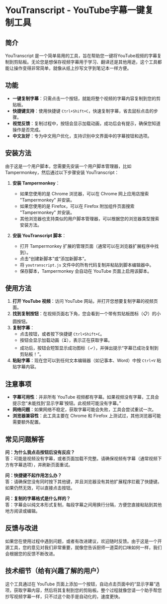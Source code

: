 # YouTranscript - YouTube字幕一键复制工具

## 简介

YouTranscript 是一个简单易用的工具，旨在帮助您一键将YouTube视频的字幕复制到剪贴板。无论您是想保存视频字幕用于学习、翻译还是其他用途，这个工具都能让操作变得非常简单，就像从纸上抄写文字到笔记本一样方便。

## 功能

- **一键复制字幕**：只需点击一个按钮，就能将整个视频的字幕内容复制到您的剪贴板。
- **快捷键支持**：使用快捷键 `Ctrl+Shift+C`，快速复制字幕，省去鼠标点击的步骤。
- **视觉反馈**：复制过程中，按钮会显示加载动画，成功后会有提示，确保您知道操作是否完成。
- **中文友好**：专为中文用户优化，支持识别中文界面中的字幕按钮和选项。

## 安装方法

由于这是一个用户脚本，您需要先安装一个用户脚本管理器，比如 Tampermonkey，然后通过以下步骤安装 YouTranscript：

1. **安装 Tampermonkey**：
   - 如果您使用的是 Chrome 浏览器，可以在 Chrome 网上应用店搜索 "Tampermonkey" 并安装。
   - 如果您使用的是 Firefox，可以在 Firefox 附加组件页面搜索 "Tampermonkey" 并安装。
   - 其他浏览器也支持类似的用户脚本管理器，可以根据您的浏览器类型搜索安装方法。

2. **安装 YouTranscript 脚本**：
   - 打开 Tampermonkey 扩展的管理页面（通常可以在浏览器扩展程序中找到）。
   - 点击“创建新脚本”或“添加新脚本”。
   - 将 `youtranscript.js` 文件中的所有代码复制并粘贴到脚本编辑器中。
   - 保存脚本，Tampermonkey 会自动在 YouTube 页面上启用该脚本。

## 使用方法

1. **打开 YouTube 视频**：访问 YouTube 网站，并打开您想要复制字幕的视频页面。
2. **找到复制按钮**：在视频页面右下角，您会看到一个带有剪贴板图标（📋）的小圆按钮。
3. **复制字幕**：
   - 点击按钮，或者按下快捷键 `Ctrl+Shift+C`。
   - 按钮会显示加载动画（⏳），表示正在获取字幕。
   - 成功后，按钮会短暂显示成功图标（✓），并弹出提示“字幕已成功复制到剪贴板！”。
4. **粘贴字幕**：现在您可以到任何文本编辑器（如记事本、Word）中按 `Ctrl+V` 粘贴字幕内容。

## 注意事项

- **字幕可用性**：并非所有 YouTube 视频都有字幕。如果视频没有字幕，工具会提示您“未能找到‘显示字幕’按钮。此视频可能没有字幕。”
- **网络问题**：如果网络不稳定，获取字幕可能会失败，工具会尝试重试一次。
- **浏览器兼容性**：此工具主要在 Chrome 和 Firefox 上测试过，其他浏览器可能需要额外配置。

## 常见问题解答

**问：为什么我点击按钮后没有反应？**  
答：可能是视频没有字幕，或者页面加载不完整。请确保视频有字幕（通常视频下方有字幕选项），并刷新页面重试。

**问：快捷键不起作用怎么办？**  
答：请确保您没有同时按下其他键，并且浏览器没有其他扩展程序拦截了快捷键。如果仍然无效，可以直接点击按钮。

**问：复制的字幕格式是什么样的？**  
答：字幕会以纯文本形式复制，每段字幕之间用换行分隔，方便您直接粘贴到其他地方阅读或编辑。

## 反馈与改进

如果您在使用过程中遇到问题，或者有改进建议，欢迎随时反馈。由于这是一个开源工具，您的意见对我们非常重要，就像您告诉厨师一道菜的口味如何一样，我们会根据您的反馈不断改进。

## 技术细节（给有兴趣了解的用户）

这个工具通过在 YouTube 页面上添加一个按钮，自动点击页面中的“显示字幕”选项，获取字幕内容，然后将其复制到您的剪贴板。整个过程就像您请一个助手帮您抄写视频字幕一样，只不过这个助手是自动化的，速度更快。
